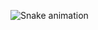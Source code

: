 ![Snake animation](https://github.com/thaisdk/thaisdk/blob/output/github-contribution-grid-snake.svg)
